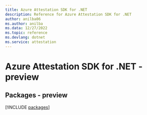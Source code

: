 ```yaml
---
title: Azure Attestation SDK for .NET
description: Reference for Azure Attestation SDK for .NET
author: anilba06
ms.author: anilba
ms.data: 12/27/2022
ms.topic: reference
ms.devlang: dotnet
ms.service: attestation
---
```

# Azure Attestation SDK for .NET - preview
## Packages - preview
[!INCLUDE [packages](attestation-index.md)]